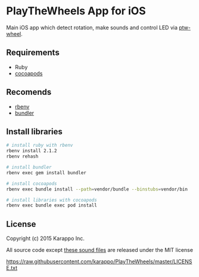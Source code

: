 # PlayTheWheels App for iOS
Main iOS app which detect rotation, make sounds and control LED via [ptw-wheel](https://github.com/karappo/ptw-wheel).

## Requirements

- Ruby
- [cocoapods](https://cocoapods.org/)

## Recomends

- [rbenv](https://cocoapods.org/)
- [bundler](https://cocoapods.org/)

## Install libraries

```sh
# install ruby with rbenv
rbenv install 2.1.2
rbenv rehash

# install bundler
rbenv exec gem install bundler

# install cocoapods
rbenv exec bundle install --path=vendor/bundle --binstubs=vendor/bin

# install libraries with cocoapods
rbenv exec bundle exec pod install

```

## License

Copyright (c) 2015 Karappo Inc.

All source code except [these sound files](https://github.com/karappo/PlayTheWheels/tree/master/PlayTheWheels/assets/tones) are released under the MIT license

https://raw.githubusercontent.com/karappo/PlayTheWheels/master/LICENSE.txt
